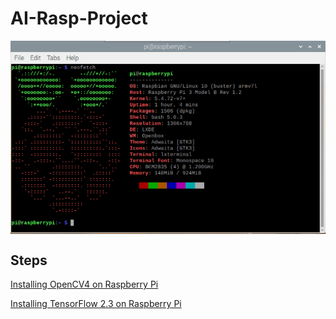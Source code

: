# AI-Rasp-Project
<img src="assets/specs.png" align="center"/>

## Steps
[Installing OpenCV4 on Raspberry Pi](https://www.learnopencv.com/install-opencv-4-on-raspberry-pi/#viewSource)

[Installing TensorFlow 2.3 on Raspberry Pi](https://itnext.io/installing-tensorflow-2-3-0-for-raspberry-pi3-4-debian-buster-11447cb31fc4)
